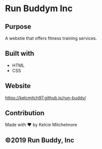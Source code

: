 # Run Buddym Inc

## Purpose
A webstie that offers fitness training services.

## Built with 
* HTML
* CSS

## Website
https://kelcmitch97.github.io/run-buddy/

## Contribution 
Made with ❤️ by Kelcie Mitchelmore 

## ©️2019 Run Buddy, Inc 
